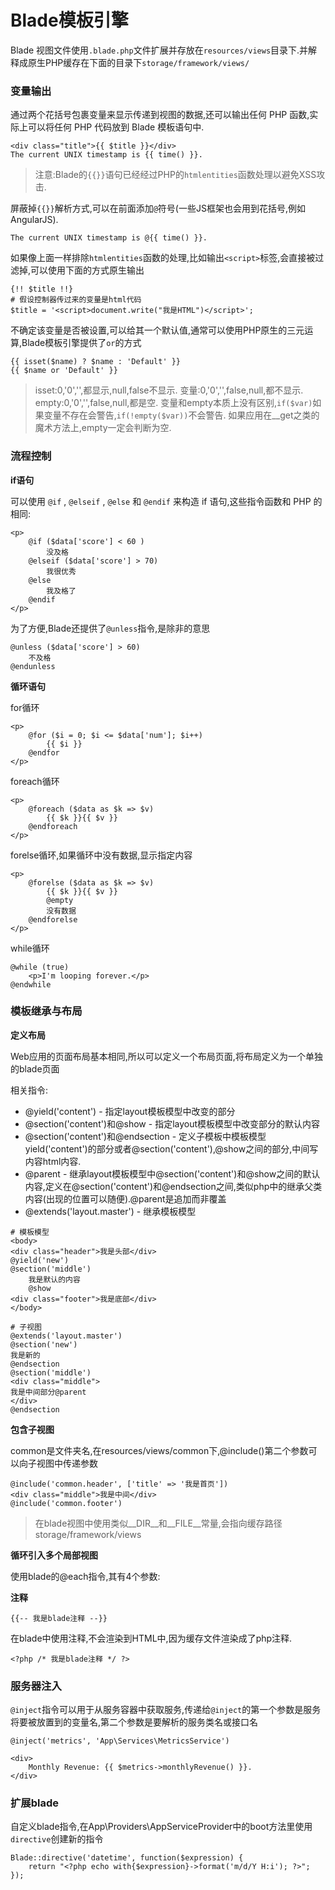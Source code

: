 # Blade模板引擎

Blade 视图文件使用`.blade.php`文件扩展并存放在`resources/views`目录下.并解释成原生PHP缓存在下面的目录下`storage/framework/views/`

### 变量输出

通过两个花括号包裹变量来显示传递到视图的数据,还可以输出任何 PHP 函数,实际上可以将任何 PHP 代码放到 Blade 模板语句中.

```
<div class="title">{{ $title }}</div>
The current UNIX timestamp is {{ time() }}.
```

> 注意:Blade的`{{}}`语句已经经过PHP的`htmlentities`函数处理以避免XSS攻击.

屏蔽掉`{{}}`解析方式,可以在前面添加`@`符号\(一些JS框架也会用到花括号,例如AngularJS\).

```
The current UNIX timestamp is @{{ time() }}.
```

如果像上面一样排除`htmlentities`函数的处理,比如输出`<script>`标签,会直接被过滤掉,可以使用下面的方式原生输出

```
{!! $title !!}
# 假设控制器传过来的变量是html代码
$title = '<script>document.write("我是HTML")</script>';
```

不确定该变量是否被设置,可以给其一个默认值,通常可以使用PHP原生的三元运算,Blade模板引擎提供了`or`的方式

```
{{ isset($name) ? $name : 'Default' }}
{{ $name or 'Default' }}
```

> isset:0,'0','',都显示,null,false不显示.
> 变量:0,'0','',false,null,都不显示.
> empty:0,'0','',false,null,都是空.
> 变量和empty本质上没有区别,`if($var)`如果变量不存在会警告,`if(!empty($var))`不会警告.
> 如果应用在\_\_get之类的魔术方法上,empty一定会判断为空.

### 流程控制

**if语句**

可以使用 `@if` , `@elseif` , `@else` 和 `@endif` 来构造 if 语句,这些指令函数和 PHP 的相同:

```
<p>
    @if ($data['score'] < 60 )
        没及格
    @elseif ($data['score'] > 70)
        我很优秀
    @else
        我及格了
    @endif
</p>
```

为了方便,Blade还提供了`@unless`指令,是除非的意思

```
@unless ($data['score'] > 60)
    不及格
@endunless
```

**循环语句**

for循环

```
<p>
    @for ($i = 0; $i <= $data['num']; $i++)
        {{ $i }}
    @endfor
</p>
```

foreach循环

```
<p>
    @foreach ($data as $k => $v)
        {{ $k }}{{ $v }}
    @endforeach
</p>
```

forelse循环,如果循环中没有数据,显示指定内容

```
<p>
    @forelse ($data as $k => $v)
        {{ $k }}{{ $v }}
        @empty
        没有数据
    @endforelse
</p>
```

while循环

```
@while (true)
    <p>I'm looping forever.</p>
@endwhile
```

### 模板继承与布局

**定义布局**

Web应用的页面布局基本相同,所以可以定义一个布局页面,将布局定义为一个单独的blade页面

相关指令:

* @yield\('content'\) - 指定layout模板模型中改变的部分
* @section\('content'\)和@show - 指定layout模板模型中改变部分的默认内容
* @section\('content'\)和@endsection - 定义子模板中模板模型yield\('content'\)的部分或者@section\('content'\),@show之间的部分,中间写内容html内容.
* @parent - 继承layout模板模型中@section\('content'\)和@show之间的默认内容,定义在@section\('content'\)和@endsection之间,类似php中的继承父类内容\(出现的位置可以随便\).@parent是追加而非覆盖
* @extends\('layout.master'\) - 继承模板模型

```
# 模板模型
<body>
<div class="header">我是头部</div>
@yield('new')
@section('middle')
    我是默认的内容
    @show
<div class="footer">我是底部</div>
</body>

# 子视图
@extends('layout.master')
@section('new')
我是新的
@endsection
@section('middle')
<div class="middle">
我是中间部分@parent
</div>
@endsection
```

**包含子视图**

common是文件夹名,在resources\/views\/common下,@include\(\)第二个参数可以向子视图中传递参数

```
@include('common.header', ['title' => '我是首页'])
<div class="middle">我是中间</div>
@include('common.footer')
```

> 在blade视图中使用类似\_\_DIR\_\_和\_\_FILE\_\_常量,会指向缓存路径storage\/framework\/views

**循环引入多个局部视图**

使用blade的@each指令,其有4个参数:

**注释**

```
{{-- 我是blade注释 --}}
```

在blade中使用注释,不会渲染到HTML中,因为缓存文件渲染成了php注释.

```
<?php /* 我是blade注释 */ ?>
```

### 服务器注入

`@inject`指令可以用于从服务容器中获取服务,传递给`@inject`的第一个参数是服务将要被放置到的变量名,第二个参数是要解析的服务类名或接口名

```
@inject('metrics', 'App\Services\MetricsService')

<div>
    Monthly Revenue: {{ $metrics->monthlyRevenue() }}.
</div>
```

### 扩展blade

自定义blade指令,在App\Providers\AppServiceProvider中的boot方法里使用`directive`创建新的指令

```
Blade::directive('datetime', function($expression) {
    return "<?php echo with{$expression}->format('m/d/Y H:i'); ?>";
});
```



